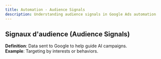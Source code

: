 ```yaml
---
title: Automation - Audience Signals
description: Understanding audience signals in Google Ads automation
---
```


## Signaux d'audience (Audience Signals)
**Definition**: Data sent to Google to help guide AI campaigns.  
**Example**: Targeting by interests or behaviors.